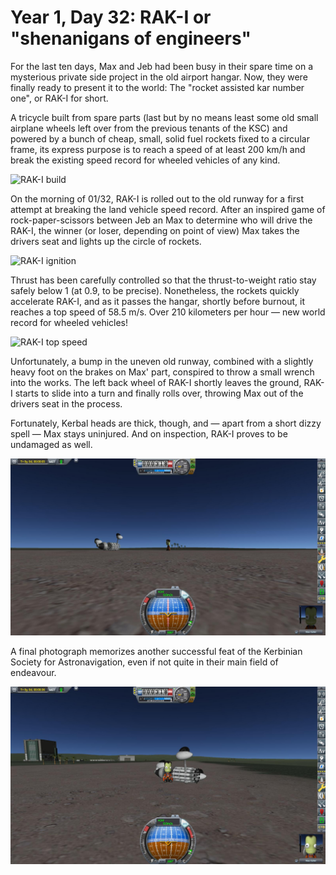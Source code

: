 # Year 1, Day 32: RAK-I or "shenanigans of engineers"

For the last ten days, Max and Jeb had been busy in their spare time on a mysterious private side project in the old airport hangar. Now, they were finally ready to present it to the world: The "rocket assisted kar number one", or RAK-I for short.

A tricycle built from spare parts (last but by no means least some old small airplane wheels left over from the previous tenants of the KSC) and powered by a bunch of cheap, small, solid fuel rockets fixed to a circular frame, its express purpose is to reach a speed of at least 200 km/h and break the existing speed record for wheeled vehicles of any kind.

![RAK-I build](./RAK-I-001:032-06:13:03.jpg)

On the morning of 01/32, RAK-I is rolled out to the old runway for a first attempt at breaking the land vehicle speed record. After an inspired game of rock-paper-scissors between Jeb an Max to determine who will drive the RAK-I, the winner (or loser, depending on point of view) Max takes the drivers seat and lights up the circle of rockets.

![RAK-I ignition](./RAK-I-001:032-06:46:34.jpg)

Thrust has been carefully controlled so that the thrust-to-weight ratio stay safely below 1 (at 0.9, to be precise). Nonetheless, the rockets quickly accelerate RAK-I, and as it passes the hangar, shortly before burnout, it reaches a top speed of 58.5 m/s. Over 210 kilometers per hour — new world record for wheeled vehicles!

![RAK-I top speed](./RAK-I-001:032-06:46:56.jpg)

Unfortunately, a bump in the uneven old runway, combined with a slightly heavy foot on the brakes on Max' part, conspired to throw a small wrench into the works. The left back wheel of RAK-I shortly leaves the ground, RAK-I starts to slide into a turn and finally rolls over, throwing Max out of the drivers seat in the process.

Fortunately, Kerbal heads are thick, though, and — apart from a short dizzy spell — Max stays uninjured. And on inspection, RAK-I proves to be undamaged as well.

![RAK-I crashed](./Max_Kalier-001:032-06:47:11.jpg)

A final photograph memorizes another successful feat of the Kerbinian Society for Astronavigation, even if not quite in their main field of endeavour.

![RAK-I crashed](./Max_Kalier-001:032-06:47:41.jpg)

